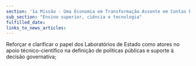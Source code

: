 ```yaml
---
section: '1a Missão - Uma Economia em Transformação Assente em Contas Equilibradas'
sub_section: "Ensino superior, ciência e tecnologia"
fulfilled_date:
links_to_news_articles:
---
```


Reforçar e clarificar o papel dos Laboratórios de Estado como atores no apoio técnico-científico na definição de políticas públicas e suporte à decisão governativa;